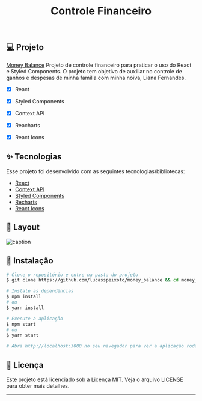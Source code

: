 <h1 align="center">
   Controle Financeiro
</h1>

<br>

## 💻 Projeto

[Money Balance](https://money-balance-app.web.app/) Projeto de controle financeiro para praticar o uso do React e Styled Components. O projeto tem objetivo de auxiliar no controle de ganhos e despesas de minha família com minha noiva, Liana Fernandes.

- [x] React
- [x] Styled Components
- [x] Context API
- [x] Reacharts
- [x] React Icons


## ✨ Tecnologias

Esse projeto foi desenvolvido com as seguintes tecnologias/bibliotecas:

- [React](https://reactjs.org)
- [Context API](https://reactjs.org/docs/context.html)
- [Styled Components](https://styled-components.com/)
- [Recharts](https://recharts.org/en-US/)
- [React Icons](https://react-icons.github.io/react-icons/)

## 🔖 Layout

![caption](src/assets/presentation.gif)


## 🚀 Instalação

```bash
# Clone o repositório e entre na pasta do projeto
$ git clone https://github.com/lucasspeixoto/money_balance && cd money_balance

# Instale as dependências
$ npm install
# ou
$ yarn install

# Execute a aplicação
$ npm start
# ou
$ yarn start

# Abra http://localhost:3000 no seu navegador para ver a aplicação rodando!
```

## 📝 Licença

Este projeto está licenciado sob a Licença MIT. Veja o arquivo [LICENSE](LICENSE) para obter mais detalhes.

---
